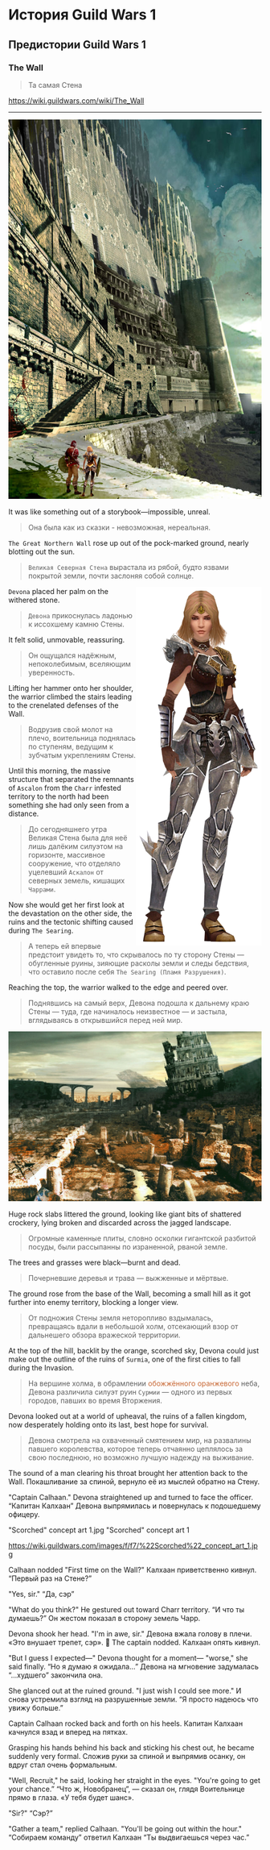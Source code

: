 # История Guild Wars 1

## Предистории Guild Wars 1

### The Wall

> Та самая Стена

<https://wiki.guildwars.com/wiki/The_Wall>

***

<img src="/guild_wars_1/01-lore/images/Concept_Art-Ascalon-Great_Wall.jpg" width="700" alt="Concept Art: Ascalon Great Wall" />

It was like something out of a storybook—impossible, unreal.
> Она была как из сказки - невозможная, нереальная.

`The Great Northern Wall` rose up out of the pock-marked ground, nearly blotting out the sun.
> `Великая Северная Стена` вырастала из рябой, будто язвами покрытой земли, почти заслоняя собой солнце.

<img src="/guild_wars_1/01-lore/images/NPC-Devona.png" width="250" align="right" alt="NPC: Devona" />

`Devona` placed her palm on the withered stone.
> `Девона` прикоснулась ладонью к иссохшему камню Стены.

It felt solid, unmovable, reassuring.
> Он ощущался надёжным, непоколебимым, вселяющим уверенность.

Lifting her hammer onto her shoulder, the warrior climbed the stairs leading to the crenelated defenses of the Wall.
> Водрузив свой молот на плечо, воительница поднялась по ступеням, ведущим к зубчатым укреплениям Стены.

Until this morning, the massive structure that separated the remnants of `Ascalon` from the `Charr` infested territory to the north had been something she had only seen from a distance.
> До сегодняшнего утра Великая Стена была для неё лишь далёким силуэтом на горизонте, массивное сооружение, что отделяло уцелевший `Аскалон` от северных земель, кишащих `Чаррами`.

Now she would get her first look at the devastation on the other side, the ruins and the tectonic shifting caused during `The Searing`.
> А теперь ей впервые предстоит увидеть то, что скрывалось по ту сторону Стены — обугленные руины, зияющие расколы земли и следы бедствия, что оставило после себя `The Searing (Пламя Разрушения)`.

Reaching the top, the warrior walked to the edge and peered over.
> Поднявшись на самый верх, Девона подошла к дальнему краю Стены — туда, где начиналось неизвестное — и застыла, вглядываясь в открывшийся перед ней мир.

<img src="/guild_wars_1/01-lore/images/Concept_Art-Scorched.jpg" width="700" alt="Concept Art: Scorched" />

Huge rock slabs littered the ground, looking like giant bits of shattered crockery, lying broken and discarded across the jagged landscape.
> Огромные каменные плиты, словно осколки гигантской разбитой посуды, были рассыпанны по израненной, рваной земле.

The trees and grasses were black—burnt and dead.
> Почерневшие деревья и трава — выжженные и мёртвые.

The ground rose from the base of the Wall, becoming a small hill as it got further into enemy territory, blocking a longer view.
> От подножия Стены земля неторопливо вздымалась, превращаясь вдали в небольшой холм, отсекающий взор от дальнешего обзора вражеской территории.

At the top of the hill, backlit by the orange, scorched sky, Devona could just make out the outline of the ruins of `Surmia`, one of the first cities to fall during the Invasion.
> На вершине холма, в обрамлении <font color="#c86733">обожжённого оранжевого</font> неба, Девона различила силуэт руин `Сурмии` — одного из первых городов, павших во время Вторжения.

Devona looked out at a world of upheaval, the ruins of a fallen kingdom, now desperately holding onto its last, best hope for survival.
> Девона смотрела на охваченный смятением мир, на развалины павшего королевства, которое теперь отчаянно цеплялось за свою последнюю, но возможно лучшую надежду на выживание.

The sound of a man clearing his throat brought her attention back to the Wall.
Покашливание за спиной, вернуло её из мыслей обратно на Стену.

"Captain Calhaan." Devona straightened up and turned to face the officer.
“Капитан Калхаан” Девона выпрямилась и повернулась к подошедшему офицеру.

"Scorched" concept art 1.jpg
"Scorched" concept art 1

https://wiki.guildwars.com/images/f/f7/%22Scorched%22_concept_art_1.jpg

Calhaan nodded "First time on the Wall?"
Калхаан приветственно кивнул. “Первый раз на Стене?”

"Yes, sir."
“Да, сэр”

"What do you think?" He gestured out toward Charr territory.
“И что ты думаешь?” Он жестом показал в сторону земель Чарр.

Devona shook her head. "I'm in awe, sir."
Девона вжала голову в плечи. «Это внушает трепет, сэр».

The captain nodded.
Калхаан опять кивнул.

"But I guess I expected—" Devona thought for a moment— "worse," she said finally.
“Но я думаю я ожидала…” Девона на мгновение задумалась “...худшего” закончила она.

She glanced out at the ruined ground. "I just wish I could see more."
И снова устремила взгляд на разрушенные земли. “Я просто надеюсь что увижу больше.”

Captain Calhaan rocked back and forth on his heels.
Капитан Калхаан качнулся взад и вперед на пятках.

Grasping his hands behind his back and sticking his chest out, he became suddenly very formal.
Сложив руки за спиной и выпрямив осанку, он вдруг стал очень формальным.

"Well, Recruit," he said, looking her straight in the eyes. "You're going to get your chance.”
“Что ж, Новобранец”, — сказал он, глядя Воительнице прямо в глаза. «У тебя будет шанс».

"Sir?"
“Сэр?”

"Gather a team," replied Calhaan. "You'll be going out within the hour."
“Собираем команду” ответил Калхаан “Ты выдвигаешься через час.”





